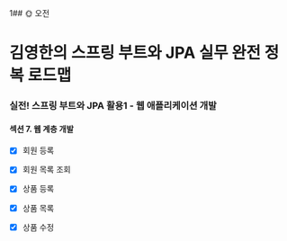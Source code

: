1## :sun_with_face: 오전

# 김영한의 스프링 부트와 JPA 실무 완전 정복 로드맵
### 실전! 스프링 부트와 JPA 활용1 - 웹 애플리케이션 개발
#### 섹션 7. 웹 계층 개발
- [x] 회원 등록
- [x] 회원 목록 조회
- [x] 상품 등록
- [x] 상품 목록
- [x] 상품 수정

